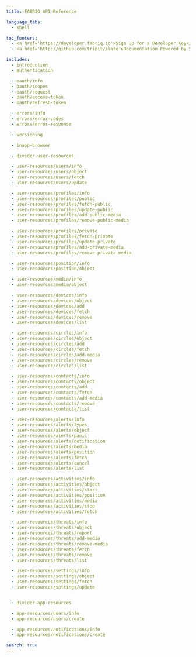 ```yaml
---
title: FABRIQ API Reference

language_tabs:
  - shell

toc_footers:
  - <a href='https://developer.fabriq.io'>Sign Up for a Developer Key</a>
  - <a href='http://github.com/tripit/slate'>Documentation Powered by Slate</a>

includes:
  - introduction
  - authentication

  - oauth/info
  - oauth/scopes
  - oauth/request
  - oauth/access-token
  - oauth/refresh-token

  - errors/info
  - errors/error-codes
  - errors/error-response

  - versioning

  - inapp-browser

  - divider-user-resources

  - user-resources/users/info
  - user-resources/users/object
  - user-resources/users/fetch
  - user-resources/users/update

  - user-resources/profiles/info
  - user-resources/profiles/public
  - user-resources/profiles/fetch-public
  - user-resources/profiles/update-public
  - user-resources/profiles/add-public-media
  - user-resources/profiles/remove-public-media

  - user-resources/profiles/private
  - user-resources/profiles/fetch-private
  - user-resources/profiles/update-private
  - user-resources/profiles/add-private-media
  - user-resources/profiles/remove-private-media

  - user-resources/position/info
  - user-resources/position/object

  - user-resources/media/info
  - user-resources/media/object

  - user-resources/devices/info
  - user-resources/devices/object
  - user-resources/devices/add
  - user-resources/devices/fetch
  - user-resources/devices/remove
  - user-resources/devices/list

  - user-resources/circles/info
  - user-resources/circles/object
  - user-resources/circles/add
  - user-resources/circles/fetch
  - user-resources/circles/add-media
  - user-resources/circles/remove
  - user-resources/circles/list

  - user-resources/contacts/info
  - user-resources/contacts/object
  - user-resources/contacts/add
  - user-resources/contacts/fetch
  - user-resources/contacts/add-media
  - user-resources/contacts/remove
  - user-resources/contacts/list

  - user-resources/alerts/info
  - user-resources/alerts/types
  - user-resources/alerts/object
  - user-resources/alerts/panic
  - user-resources/alerts/notification
  - user-resources/alerts/media
  - user-resources/alerts/position
  - user-resources/alerts/fetch
  - user-resources/alerts/cancel
  - user-resources/alerts/list

  - user-resources/activities/info
  - user-resources/activities/object
  - user-resources/activities/start
  - user-resources/activities/position
  - user-resources/activities/media
  - user-resources/activities/stop
  - user-resources/activities/fetch

  - user-resources/threats/info
  - user-resources/threats/object
  - user-resources/threats/report
  - user-resources/threats/add-media
  - user-resources/threats/remove-media
  - user-resources/threats/fetch
  - user-resources/threats/remove
  - user-resources/threats/list

  - user-resources/settings/info
  - user-resources/settings/object
  - user-resources/settings/fetch
  - user-resources/settings/update


  - divider-app-resources

  - app-resources/users/info
  - app-resources/users/create

  - app-resources/notifications/info
  - app-resources/notifications/create

search: true
---
```


